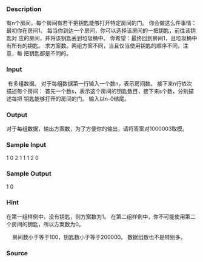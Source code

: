 
### Description
有n个房间，每个房间有若干把钥匙能够打开特定房间的门。
你会做这么件事情：
最初你在房间1。
每当你到达一个房间，你可以选择该房间的一把钥匙，前往该钥匙对
应的房间，并将该钥匙丢到垃圾桶中。
你希望：最终回到房间1，且垃圾桶中有所有的钥匙。
求方案数。两组方案不同，当且仅当使用钥匙的顺序不同。注意，每
把钥匙都是不同的。
### Input
 有多组数据。
对于每组数据第一行输入一个数n，表示房间数。
接下来n行依次描述每个房间：
首先一个数s，表示这个房间的钥匙数目，接下来s个数，分别描述每把
钥匙能够打开的房间的门。
输入以n-0结尾。
### Output
对于每组数据，输出方案数，为了方便你的输出，请将答案对1000003取模。
### Sample Input
1
0
2
1 1
1 2
0

### Sample Output
 1
0

### Hint
在第一组样例中，没有钥匙，则方案数为1。
在第二组样例中，你不可能使用第二个房间的钥匙，所以方案数为0。

 
 
房间数小于等于100，钥匙数小于等于200000。
数据组数也不是特别多。
### Source
